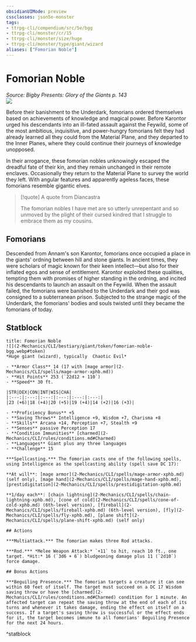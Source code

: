 ```yaml
---
obsidianUIMode: preview
cssclasses: json5e-monster
tags:
- ttrpg-cli/compendium/src/5e/bgg
- ttrpg-cli/monster/cr/15
- ttrpg-cli/monster/size/huge
- ttrpg-cli/monster/type/giant/wizard
aliases: ["Fomorian Noble"]
---
```

# Fomorian Noble
*Source: Bigby Presents: Glory of the Giants p. 143*  
![](2-Mechanics/CLI/bestiary/giant/img/fomorian-noble.webp#right)

Before their banishment to the Underdark, fomorians ordered themselves based on achievements of knowledge and magical power. Before Karontor urged his descendants into an ill-fated assault against the Feywild, some of the most ambitious, inquisitive, and power-hungry fomorians felt they had already learned all they could from the Material Plane, and they departed to the Inner Planes, where they could continue their journeys of knowledge unopposed.

In their arrogance, these fomorian nobles unknowingly escaped the dreadful fate of their kin, and they remain unchanged in their remote enclaves. Occasionally they return to the Material Plane to survey the world they left. With angular features and apparently ageless faces, these fomorians resemble gigantic elves.

> [!quote] A quote from Diancastra  
> 
> The fomorian nobles I have met are so utterly unrepentant and so unmoved by the plight of their cursed kindred that I struggle to embrace them as my cousins.

## Fomorians

Descended from Annam's son Karontor, fomorians once occupied a place in the giants' ordning between hill and stone giants. In ancient times, they were scholars of magic known for their keen intellect—but also for their inflated egos and sense of entitlement. Karontor exploited these qualities, tempting them with promises of higher standing in the ordning, and incited his descendants to launch an assault on the Feywild. When the assault failed, the fomorians were banished to the Underdark and their god was consigned to a subterranean prison. Subjected to the strange magic of the Underdark, the fomorians' bodies and souls twisted until they became the fomorians of today.

## Statblock

```ad-statblock
title: Fomorian Noble
![](2-Mechanics/CLI/bestiary/giant/token/fomorian-noble-bgg.webp#token)
*Huge giant (wizard), typically  Chaotic Evil*

- **Armor Class** 14 (17 with [mage armor](2-Mechanics/CLI/spells/mage-armor-xphb.md))
- **Hit Points** 253 (`22d12 + 110`) 
- **Speed** 30 ft.

|STR|DEX|CON|INT|WIS|CHA|
|:---:|:---:|:---:|:---:|:---:|:---:|
|23 (+6)|18 (+4)|20 (+5)|19 (+4)|14 (+2)|16 (+3)|

- **Proficiency Bonus** +5
- **Saving Throws** Intelligence +9, Wisdom +7, Charisma +8
- **Skills** Arcana +14, Perception +7, Stealth +9
- **Senses** passive Perception 17
- **Condition Immunities** [charmed](2-Mechanics/CLI/rules/conditions.md#Charmed)
- **Languages** Giant plus any three languages
- **Challenge** 15

***Spellcasting.*** The fomorian casts one of the following spells, using Intelligence as the spellcasting ability (spell save DC 17):

**At will**: [mage armor](2-Mechanics/CLI/spells/mage-armor-xphb.md) (self only), [mage hand](2-Mechanics/CLI/spells/mage-hand-xphb.md), [prestidigitation](2-Mechanics/CLI/spells/prestidigitation-xphb.md)

**1/day each**: [chain lightning](2-Mechanics/CLI/spells/chain-lightning-xphb.md), [cone of cold](2-Mechanics/CLI/spells/cone-of-cold-xphb.md) (6th-level version), [fireball](2-Mechanics/CLI/spells/fireball-xphb.md) (6th-level version), [fly](2-Mechanics/CLI/spells/fly-xphb.md), [plane shift](2-Mechanics/CLI/spells/plane-shift-xphb.md) (self only)

## Actions

***Multiattack.*** The fomorian makes three Rod attacks.

***Rod.*** *Melee Weapon Attack:* `+11` to hit, reach 10 ft., one target. *Hit:* 16 (`3d6 + 6`) bludgeoning damage plus 11 (`2d10`) force damage.

## Bonus Actions

***Beguiling Presence.*** The fomorian targets a creature it can see within 60 feet of itself. The target must succeed on a DC 17 Wisdom saving throw or have the [charmed](2-Mechanics/CLI/rules/conditions.md#Charmed) condition for 1 minute. An affected target can repeat the saving throw at the end of each of its turns and whenever it takes damage, ending the effect on itself on a success. If a target's saving throw is successful or the effect ends for it, the target becomes immune to all fomorians' Beguiling Presence for the next 24 hours.
```
^statblock